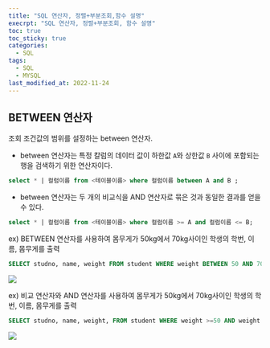```yaml
---
title: "SQL 연산자, 정렬+부분조회,함수 설명"
execrpt: "SQL 연산자, 정렬+부분조회, 함수 설명"
toc: true
toc_sticky: true
categories:
  - SQL
tags:
  - SQL
  - MYSQL
last_modified_at: 2022-11-24
---
```


## BETWEEN 연산자
조회 조건값의 범위를 설정하는 between 연산자.  
- between 연산자는 특정 칼럼의 데이터 값이 하한값 `A`와 상한값 `B` 사이에 포함되는 행을 검색하기 위한 연산자이다.

```sql
select * | 컬럼이름 from <테이블이름> where 컬럼이름 between A and B ;
```

- between 연산자는 두 개의 비교식을 AND 연산자로 묶은 것과 동일한 결과를 얻을 수 있다.

```sql
select * | 컬럼이름 from <테이블이름> where 컬럼이름 >= A and 컬럼이름 <= B;
```

ex) BETWEEN 연산자를 사용하여 몸무게가 50kg에서 70kg사이인 학생의 학번, 이름, 몸무게를 출력  
  

```sql
SELECT studno, name, weight FROM student WHERE weight BETWEEN 50 AND 70;
```

![](https://user-images.githubusercontent.com/105098581/203678078-61856e51-116a-47b6-9295-c2c4f89327d4.png)


ex) 비교 연산자와 AND 연산자를 사용하여 몸무게가 50kg에서 70kg사이인 학생의 학번, 이름, 몸무게를 출력 
  
  
```sql
SELECT studno, name, weight, FROM student WHERE weight >=50 AND weight <=70;
```

![](https://user-images.githubusercontent.com/105098581/203678626-0088e1a4-36ad-40f3-a019-804af73ad9f3.png)

